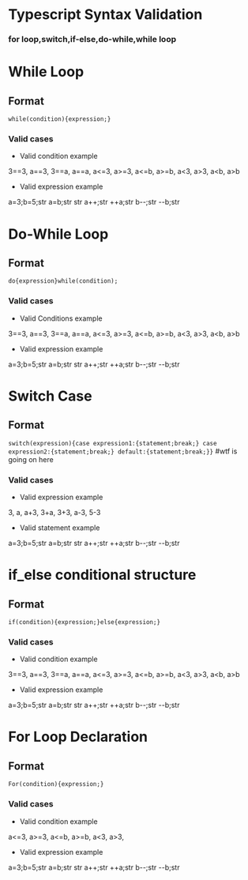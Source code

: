 # Typescript Syntax Validation

###	for loop,switch,if-else,do-while,while loop

# While Loop

## Format

`while(condition){expression;}`

### Valid cases

- Valid condition example

3==3,
a==3,
3==a,
a==a,
a<=3,
a>=3,
a<=b,
a>=b,
a<3,
a>3,
a<b,
a>b

- Valid expression example

a=3;b=5;str
a=b;str
str
a++;str
++a;str
b--;str
--b;str

# Do-While Loop

## Format

`do{expression}while(condition);`

### Valid cases

- Valid Conditions example

3==3,
a==3,
3==a,
a==a,
a<=3,
a>=3,
a<=b,
a>=b,
a<3,
a>3,
a<b,
a>b

- Valid expression example

a=3;b=5;str
a=b;str
str
a++;str
++a;str
b--;str
--b;str

# Switch Case

## Format

`switch(expression){case expression1:{statement;break;} case expression2:{statement;break;} default:{statement;break;}}`
#wtf is going on here 

### Valid cases

- Valid expression example

3,
a,
a+3,
3+a,
3+3,
a-3,
5-3

- Valid statement example

a=3;b=5;str
a=b;str
str
a++;str
++a;str
b--;str
--b;str

# if_else conditional structure

## Format

`if(condition){expression;}else{expression;}`

### Valid cases

- Valid condition example

3==3,
a==3,
3==a,
a==a,
a<=3,
a>=3,
a<=b,
a>=b,
a<3,
a>3,
a<b,
a>b

- Valid expression example

a=3;b=5;str
a=b;str
str
a++;str
++a;str
b--;str
--b;str

# For Loop Declaration

## Format

`For(condition){expression;}`

### Valid cases

- Valid condition example

a<=3,
a>=3,
a<=b,
a>=b,
a<3,
a>3,


- Valid expression example

a=3;b=5;str
a=b;str
str
a++;str
++a;str
b--;str
--b;str